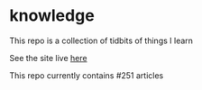 # knowledge

This repo is a collection of tidbits of things I learn

See the site live [here](https://mark1626.github.io/knowledge/)

This repo currently contains #251 articles

